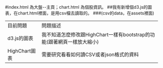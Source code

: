 #index.html 為大盤--主頁；chart.html 為個股資訊。
##我有新增個d3.js的圖表，在chart.html裡面，是用csv檔去讀取的。
###(csv的data，在assets裡面)


<table>
	<tr>
		<td>
			目前問題
		</td>
		<td>
			問題描述
		</td>
	</tr>
	<tr>
		<td>
			d3.js的圖表
		</td>
		<td>
			我不知道怎麼修改跟HighChart一樣有bootstrap的功能(跟著網頁一樣放大縮小)
		</td>
	</tr>
	<tr>
		<td>
			HighChart圖表
		</td>
		<td>
			需要研究看看如何讀CSV或者json格式的資料
		</td>
	</tr>
</table>
